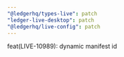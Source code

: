 ```yaml
---
"@ledgerhq/types-live": patch
"ledger-live-desktop": patch
"@ledgerhq/live-config": patch
---
```


feat(LIVE-10989): dynamic manifest id
